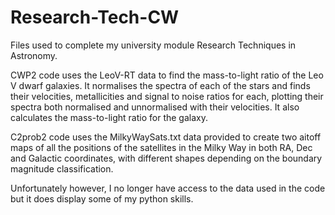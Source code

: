 # Research-Tech-CW

Files used to complete my university module Research Techniques in Astronomy. 


CWP2 code uses the LeoV-RT data to find the mass-to-light ratio of the Leo V dwarf galaxies. It normalises the spectra of each of the stars and finds their velocities, metallicities and signal to noise ratios for each, plotting their spectra both normalised and unnormalised with their velocities. It also calculates the mass-to-light ratio for the galaxy.

C2prob2 code uses the MilkyWaySats.txt data provided to create two aitoff maps of all the positions of the satellites in the Milky Way in both RA, Dec and Galactic coordinates, with different shapes depending on the boundary magnitude classification. 

Unfortunately however, I no longer have access to the data used in the code but it does display some of my python skills.
